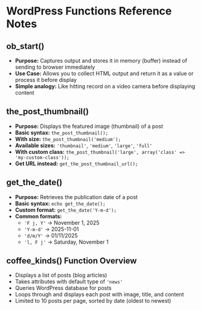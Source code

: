 # WordPress Functions Reference Notes

## ob_start()
- **Purpose:** Captures output and stores it in memory (buffer) instead of sending to browser immediately
- **Use Case:** Allows you to collect HTML output and return it as a value or process it before display
- **Simple analogy:** Like hitting record on a video camera before displaying content

## the_post_thumbnail()
- **Purpose:** Displays the featured image (thumbnail) of a post
- **Basic syntax:** `the_post_thumbnail();`
- **With size:** `the_post_thumbnail('medium');`
- **Available sizes:** `'thumbnail'`, `'medium'`, `'large'`, `'full'`
- **With custom class:** `the_post_thumbnail('large', array('class' => 'my-custom-class'));`
- **Get URL instead:** `get_the_post_thumbnail_url();`

## get_the_date()
- **Purpose:** Retrieves the publication date of a post
- **Basic syntax:** `echo get_the_date();`
- **Custom format:** `get_the_date('Y-m-d');`
- **Common formats:**
  - `'F j, Y'` → November 1, 2025
  - `'Y-m-d'` → 2025-11-01
  - `'d/m/Y'` → 01/11/2025
  - `'l, F j'` → Saturday, November 1

## coffee_kinds() Function Overview
- Displays a list of posts (blog articles)
- Takes attributes with default type of `'news'`
- Queries WordPress database for posts
- Loops through and displays each post with image, title, and content
- Limited to 10 posts per page, sorted by date (oldest to newest)
